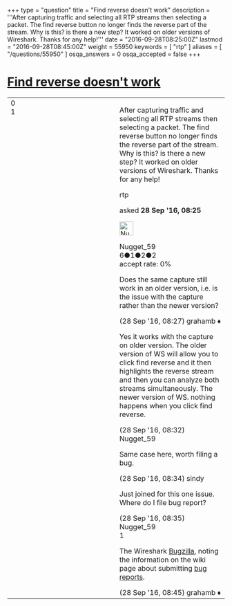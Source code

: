 +++
type = "question"
title = "Find reverse doesn&#x27;t work"
description = '''After capturing traffic and selecting all RTP streams then selecting a packet. The find reverse button no longer finds the reverse part of the stream. Why is this? is there a new step? It worked on older versions of Wireshark. Thanks for any help!'''
date = "2016-09-28T08:25:00Z"
lastmod = "2016-09-28T08:45:00Z"
weight = 55950
keywords = [ "rtp" ]
aliases = [ "/questions/55950" ]
osqa_answers = 0
osqa_accepted = false
+++

<div class="headNormal">

# [Find reverse doesn't work](/questions/55950/find-reverse-doesnt-work)

</div>

<div id="main-body">

<div id="askform">

<table id="question-table" style="width:100%;"><colgroup><col style="width: 50%" /><col style="width: 50%" /></colgroup><tbody><tr class="odd"><td style="width: 30px; vertical-align: top"><div class="vote-buttons"><span id="post-55950-upvote" class="ajax-command post-vote up" rel="nofollow" title="I like this post (click again to cancel)"> </span><div id="post-55950-score" class="post-score" title="current number of votes">0</div><span id="post-55950-downvote" class="ajax-command post-vote down" rel="nofollow" title="I dont like this post (click again to cancel)"> </span> <span id="favorite-mark" class="ajax-command favorite-mark" rel="nofollow" title="mark/unmark this question as favorite (click again to cancel)"> </span><div id="favorite-count" class="favorite-count">1</div></div></td><td><div id="item-right"><div class="question-body"><p>After capturing traffic and selecting all RTP streams then selecting a packet. The find reverse button no longer finds the reverse part of the stream. Why is this? is there a new step? It worked on older versions of Wireshark. Thanks for any help!</p></div><div id="question-tags" class="tags-container tags"><span class="post-tag tag-link-rtp" rel="tag" title="see questions tagged &#39;rtp&#39;">rtp</span></div><div id="question-controls" class="post-controls"></div><div class="post-update-info-container"><div class="post-update-info post-update-info-user"><p>asked <strong>28 Sep '16, 08:25</strong></p><img src="https://secure.gravatar.com/avatar/4c483b36d182fca3ee007e2191c49b3c?s=32&amp;d=identicon&amp;r=g" class="gravatar" width="32" height="32" alt="Nugget_59&#39;s gravatar image" /><p><span>Nugget_59</span><br />
<span class="score" title="6 reputation points">6</span><span title="1 badges"><span class="badge1">●</span><span class="badgecount">1</span></span><span title="2 badges"><span class="silver">●</span><span class="badgecount">2</span></span><span title="2 badges"><span class="bronze">●</span><span class="badgecount">2</span></span><br />
<span class="accept_rate" title="Rate of the user&#39;s accepted answers">accept rate:</span> <span title="Nugget_59 has no accepted answers">0%</span></p></div></div><div id="comments-container-55950" class="comments-container"><span id="55951"></span><div id="comment-55951" class="comment"><div id="post-55951-score" class="comment-score"></div><div class="comment-text"><p>Does the same capture still work in an older version, i.e. is the issue with the capture rather than the newer version?</p></div><div id="comment-55951-info" class="comment-info"><span class="comment-age">(28 Sep '16, 08:27)</span> <span class="comment-user userinfo">grahamb ♦</span></div></div><span id="55952"></span><div id="comment-55952" class="comment"><div id="post-55952-score" class="comment-score"></div><div class="comment-text"><p>Yes it works with the capture on older version. The older version of WS will allow you to click find reverse and it then highlights the reverse stream and then you can analyze both streams simultaneously. The newer version of WS. nothing happens when you click find reverse.</p></div><div id="comment-55952-info" class="comment-info"><span class="comment-age">(28 Sep '16, 08:32)</span> <span class="comment-user userinfo">Nugget_59</span></div></div><span id="55953"></span><div id="comment-55953" class="comment"><div id="post-55953-score" class="comment-score"></div><div class="comment-text"><p>Same case here, worth filing a bug.</p></div><div id="comment-55953-info" class="comment-info"><span class="comment-age">(28 Sep '16, 08:34)</span> <span class="comment-user userinfo">sindy</span></div></div><span id="55954"></span><div id="comment-55954" class="comment"><div id="post-55954-score" class="comment-score"></div><div class="comment-text"><p>Just joined for this one issue. Where do I file bug report?</p></div><div id="comment-55954-info" class="comment-info"><span class="comment-age">(28 Sep '16, 08:35)</span> <span class="comment-user userinfo">Nugget_59</span></div></div><span id="55956"></span><div id="comment-55956" class="comment"><div id="post-55956-score" class="comment-score">1</div><div class="comment-text"><p>The Wireshark <a href="https://bugs.wireshark.org">Bugzilla</a>, noting the information on the wiki page about submitting <a href="https://wiki.wireshark.org/ReportingBugs">bug reports</a>.</p></div><div id="comment-55956-info" class="comment-info"><span class="comment-age">(28 Sep '16, 08:45)</span> <span class="comment-user userinfo">grahamb ♦</span></div></div></div><div id="comment-tools-55950" class="comment-tools"></div><div class="clear"></div><div id="comment-55950-form-container" class="comment-form-container"></div><div class="clear"></div></div></td></tr></tbody></table>

</div>

</div>


